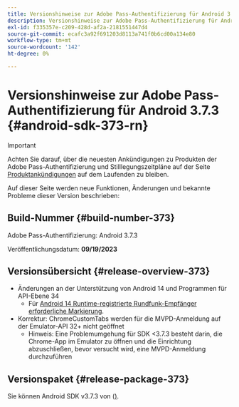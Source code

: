 ```yaml
---
title: Versionshinweise zur Adobe Pass-Authentifizierung für Android 3.7.3
description: Versionshinweise zur Adobe Pass-Authentifizierung für Android 3.7.3
exl-id: f335357e-c209-428d-af2a-2181551447d4
source-git-commit: ecafc3a92f691203d8113a741f0b6cd00a134e80
workflow-type: tm+mt
source-wordcount: '142'
ht-degree: 0%

---
```


# Versionshinweise zur Adobe Pass-Authentifizierung für Android 3.7.3 {#android-sdk-373-rn}

>[!IMPORTANT]
>
> Achten Sie darauf, über die neuesten Ankündigungen zu Produkten der Adobe Pass-Authentifizierung und Stilllegungszeitpläne auf der Seite [Produktankündigungen](/help/authentication/product-announcements.md) auf dem Laufenden zu bleiben.

Auf dieser Seite werden neue Funktionen, Änderungen und bekannte Probleme dieser Version beschrieben:

## Build-Nummer {#build-number-373}

Adobe Pass-Authentifizierung: Android 3.7.3

Veröffentlichungsdatum: **09/19/2023**

## Versionsübersicht {#release-overview-373}

* Änderungen an der Unterstützung von Android 14 und Programmen für API-Ebene 34
   * Für [Android 14 Runtime-registrierte Rundfunk-Empfänger erforderliche Markierung &#x200B;](https://developer.android.com/about/versions/14/behavior-changes-14#runtime-receivers-exported).
* Korrektur: ChromeCustomTabs werden für die MVPD-Anmeldung auf der Emulator-API 32+ nicht geöffnet
   * Hinweis: Eine Problemumgehung für SDK &lt;3.7.3 besteht darin, die Chrome-App im Emulator zu öffnen und die Einrichtung abzuschließen, bevor versucht wird, eine MVPD-Anmeldung durchzuführen

## Versionspaket {#release-package-373}

Sie können Android SDK v3.7.3 von ([) &#x200B;](https://tve.zendesk.com/hc/en-us/articles/204963219-Android-Native-AccessEnabler-Library).
